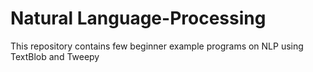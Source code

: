 # Natural Language-Processing

This repository contains few beginner example programs on NLP using TextBlob and Tweepy
